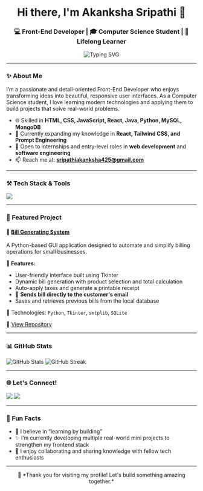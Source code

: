<h1 align="center">Hi there, I'm Akanksha Sripathi 👋</h1>
<h3 align="center">💻 Front-End Developer | 🎓 Computer Science Student | 🌱 Lifelong Learner</h3>

<p align="center">
  <img src="https://readme-typing-svg.herokuapp.com?font=Fira+Code&weight=500&size=22&duration=4000&pause=1000&color=1F75FE&center=true&vCenter=true&width=435&lines=Crafting+clean+UI+with+React;Exploring+tech+for+real+world+problems;Actively+seeking+internships+%F0%9F%9A%80" alt="Typing SVG" />
</p>

---

### ✨ About Me

I’m a passionate and detail-oriented Front-End Developer who enjoys transforming ideas into beautiful, responsive user interfaces. As a Computer Science student, I love learning modern technologies and applying them to build projects that solve real-world problems.

- 🌐 Skilled in **HTML, CSS, JavaScript, React, Java, Python, MySQL, MongoDB**
- 🚀 Currently expanding my knowledge in **React, Tailwind CSS, and Prompt Engineering**
- 🤝 Open to internships and entry-level roles in **web development** and **software engineering**
- 📫 Reach me at: **sripathiakanksha425@gmail.com**

---

### ⚒️ Tech Stack & Tools

<p align="left">
  <img src="https://skillicons.dev/icons?i=html,css,js,react,java,python,c,mysql,mongodb,github,vscode" />
</p>

---

### 💼 Featured Project

#### 🧾 [Bill Generating System](https://github.com/akanksha425/Bill-Generating-System)

A Python-based GUI application designed to automate and simplify billing operations for small businesses.

**🔧 Features:**
- User-friendly interface built using Tkinter
- Dynamic bill generation with product selection and total calculation
- Auto-apply taxes and generate a printable receipt
- 💌 **Sends bill directly to the customer's email**
- Saves and retrieves previous bills from the local database

📁 Technologies: `Python`, `Tkinter`, `smtplib`, `SQLite`

🔗 [View Repository](https://github.com/akanksha425/Bill-Generating-System)

---

### 📊 GitHub Stats

<p align="left">
  <img src="https://github-readme-stats.vercel.app/api?username=akanksha425&show_icons=true&theme=tokyonight&hide_border=false" alt="GitHub Stats" />
  <img src="https://github-readme-streak-stats.herokuapp.com?user=akanksha425&theme=tokyonight&hide_border=false" alt="GitHub Streak" />
</p>

---

### 🌐 Let's Connect!

<p>
  <a href="mailto:sripathiakanksha425@gmail.com"><img src="https://img.shields.io/badge/-Gmail-red?logo=gmail&style=for-the-badge&logoColor=white" /></a>
  <a href="https://www.linkedin.com/in/akanksha-sripathi-187274297/" target="_blank"><img src="https://img.shields.io/badge/-LinkedIn-blue?logo=linkedin&style=for-the-badge&logoColor=white" /></a>
</p>

---

### 📝 Fun Facts
- 🎯 I believe in “learning by building”
- ✨ I’m currently developing multiple real-world mini projects to strengthen my frontend stack
- 🎉 I enjoy collaborating and sharing knowledge with fellow tech enthusiasts

---

<p align="center">
  🚀 *Thank you for visiting my profile! Let's build something amazing together.*
</p>
